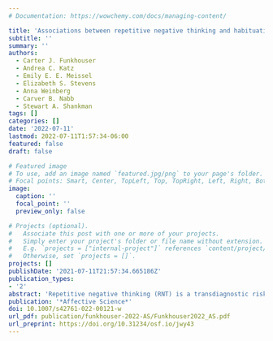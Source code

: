 ```yaml
---
# Documentation: https://wowchemy.com/docs/managing-content/

title: 'Associations between repetitive negative thinking and habituation of defensive responding within and between sessions'
subtitle: ''
summary: ''
authors: 
  - Carter J. Funkhouser
  - Andrea C. Katz
  - Emily E. E. Meissel
  - Elizabeth S. Stevens
  - Anna Weinberg
  - Carver B. Nabb
  - Stewart A. Shankman
tags: []
categories: []
date: '2022-07-11'
lastmod: 2022-07-11T1:57:34-06:00
featured: false
draft: false

# Featured image
# To use, add an image named `featured.jpg/png` to your page's folder.
# Focal points: Smart, Center, TopLeft, Top, TopRight, Left, Right, BottomLeft, Bottom, BottomRight.
image:
  caption: ''
  focal_point: ''
  preview_only: false

# Projects (optional).
#   Associate this post with one or more of your projects.
#   Simply enter your project's folder or file name without extension.
#   E.g. `projects = ["internal-project"]` references `content/project/deep-learning/index.md`.
#   Otherwise, set `projects = []`.
projects: []
publishDate: '2021-07-11T21:57:34.665186Z'
publication_types:
- '2'
abstract: 'Repetitive negative thinking (RNT) is a transdiagnostic risk factor for internalizing psychopathology, and theoretical models suggest that RNT may maintain symptoms by interfering with psychophysiological habituation. The present study therefore examined associations between RNT and habituation within and between study sessions. Community members (N=86) completed a habituation task involving exposure to acoustic probes at up to five sessions spaced 7 days apart on average. Eyeblink startle response was measured using the electromyography startle magnitude. Self-reported anxiety was assessed before and after the habituation task at each session. Multilevel growth curve modeling indicated that RNT was associated with a higher “floor” (i.e., asymptote) of startle responding as evidenced by reduced within-session startle habituation at later sessions. Results suggest that RNT may disrupt startle habituation and are consistent with theoretical models proposing that RNT sustains physiological activation to support avoidance of negative emotional contrasts or perceived future threats.'
publication: '*Affective Science*'
doi: 10.1007/s42761-022-00121-w
url_pdf: publication/funkhouser-2022-AS/Funkhouser2022_AS.pdf
url_preprint: https://doi.org/10.31234/osf.io/jwy43
---
```

